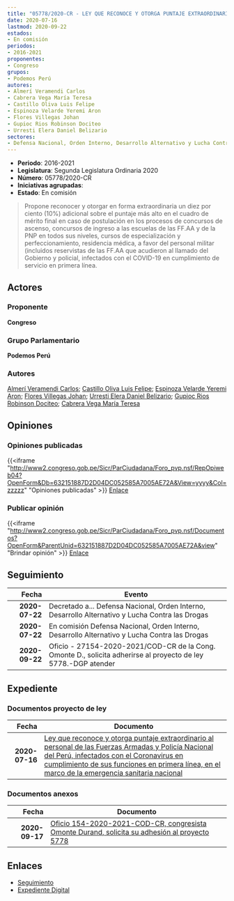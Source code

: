```yaml
---
title: "05778/2020-CR - LEY QUE RECONOCE Y OTORGA PUNTAJE EXTRAORDINARIO AL PERSONAL DE LAS FUERZAS ARMADAS Y POLICÍA NACIONAL DEL PERÚ, INFECTADOS CON EL CORONAVIRUS EN CUMPLIMIENTO DE SUS FUNCIONES EN PRIMERA LÍNEA, EN EL MARCO DE LA EMERGENCIA SANITARIA NACIONAL."
date: 2020-07-16
lastmod: 2020-09-22
estados:
- En comisión
periodos:
- 2016-2021
proponentes:
- Congreso
grupos:
- Podemos Perú
autores:
- Almerí Veramendi Carlos
- Cabrera Vega María Teresa
- Castillo Oliva Luis Felipe
- Espinoza Velarde Yeremi Aron
- Flores Villegas Johan
- Gupioc Rios Robinson Dociteo
- Urresti Elera Daniel Belizario
sectores:
- Defensa Nacional, Orden Interno, Desarrollo Alternativo y Lucha Contra las Drogas
---
```

- **Periodo**: 2016-2021
- **Legislatura**: Segunda Legislatura Ordinaria 2020
- **Número**: 05778/2020-CR
- **Iniciativas agrupadas**: 
- **Estado**: En comisión

> Propone reconocer y otorgar en forma extraordinaria un diez por ciento (10%) adicional sobre el puntaje más alto en el cuadro de mérito final en caso de postulación en los procesos de concursos de ascenso, concursos de ingreso a las escuelas de las FF.AA y de la PNP en todos sus niveles, cursos de especialización y perfeccionamiento, residencia médica, a favor del personal militar (incluidos reservistas de las FF.AA que acudieron al llamado del Gobierno y policial, infectados con el COVID-19 en cumplimiento de servicio en primera línea.


## Actores

### Proponente

**Congreso**

### Grupo Parlamentario

**Podemos Perú**

### Autores

[Almerí Veramendi Carlos](mailto:mailto:calmeri@congreso.gob.pe); [Castillo Oliva Luis Felipe](mailto:mailto:lcastilloo@congreso.gob.pe); [Espinoza Velarde Yeremi Aron](mailto:mailto:yespinoza@congreso.gob.pe); [Flores Villegas Johan](mailto:mailto:jfloresv@congreso.gob.pe); [Urresti Elera Daniel Belizario](mailto:mailto:durresti@congreso.gob.pe); [Gupioc Rios Robinson Dociteo](mailto:mailto:rgupioc@congreso.gob.pe); [Cabrera Vega María Teresa](mailto:mailto:mcabrera@congreso.gob.pe)

## Opiniones

### Opiniones publicadas

{{<iframe "http://www2.congreso.gob.pe/Sicr/ParCiudadana/Foro_pvp.nsf/RepOpiweb04?OpenForm&Db=632151887D2D04DC052585A7005AE72A&View=yyyy&Col=zzzzz" "Opiniones publicadas" >}}
[Enlace](http://www2.congreso.gob.pe/Sicr/ParCiudadana/Foro_pvp.nsf/RepOpiweb04?OpenForm&Db=632151887D2D04DC052585A7005AE72A&View=yyyy&Col=zzzzz)

### Publicar opinión

{{<iframe "http://www2.congreso.gob.pe/Sicr/ParCiudadana/Foro_pvp.nsf/Documentos?OpenForm&ParentUnid=632151887D2D04DC052585A7005AE72A&view" "Brindar opinión" >}}
[Enlace](http://www2.congreso.gob.pe/Sicr/ParCiudadana/Foro_pvp.nsf/Documentos?OpenForm&ParentUnid=632151887D2D04DC052585A7005AE72A&view)


## Seguimiento

| Fecha | Evento |
|------:|--------|
| **2020-07-22** | Decretado a... Defensa Nacional, Orden Interno, Desarrollo Alternativo y Lucha Contra las Drogas |
| **2020-07-22** | En comisión Defensa Nacional, Orden Interno, Desarrollo Alternativo y Lucha Contra las Drogas |
| **2020-09-22** | Oficio - 27154-2020-2021/COD-CR de la Cong. Omonte D., solicita adherirse al proyecto de ley 5778.-DGP atender |

## Expediente

### Documentos proyecto de ley

| Fecha | Documento |
|------:|-----------|
| **2020-07-16** | [Ley que reconoce y otorga puntaje extraordinario al personal de las Fuerzas Armadas y Policía Nacional del Perú, infectados con el Coronavirus en cumplimiento de sus funciones en primera línea, en el marco de la emergencia sanitaria nacional](http://www.leyes.congreso.gob.pe/Documentos/2016_2021/Proyectos_de_Ley_y_de_Resoluciones_Legislativas/PL05778-20200716.pdf) |

### Documentos anexos

| Fecha | Documento |
|------:|-----------|
| **2020-09-17** | [Oficio 154-2020-2021-COD-CR, congresista Omonte Durand, solicita su adhesión al proyecto 5778](http://www.leyes.congreso.gob.pe/Documentos/2016_2021/Adhesiones/Proyectos_de_Ley/OFICIO-154-2020-2021-COD-CR.pdf) |

## Enlaces

- [Seguimiento](http://www2.congreso.gob.pe/Sicr/TraDocEstProc/CLProLey2016.nsf/f7fff46988ca05b1052578e100829cc7/96153271fe1e0412052585a7006fc44f?OpenDocument)
- [Expediente Digital](http://www2.congreso.gob.pe/Sicr/TraDocEstProc/Expvirt_2011.nsf/visbusqptramdoc1621/05778?opendocument)

